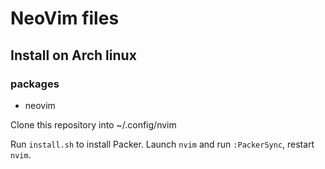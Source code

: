 # NeoVim files

## Install on Arch linux

### packages

- neovim

Clone this repository into
~/.config/nvim

Run `install.sh` to install Packer.
Launch `nvim` and run `:PackerSync`, restart `nvim`.
